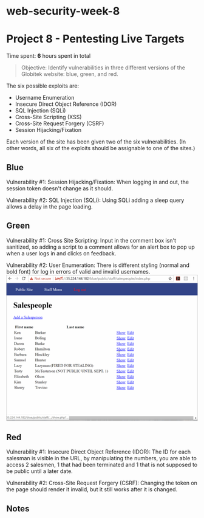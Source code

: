# web-security-week-8

# Project 8 - Pentesting Live Targets

Time spent: **6** hours spent in total

> Objective: Identify vulnerabilities in three different versions of the Globitek website: blue, green, and red.

The six possible exploits are:
* Username Enumeration
* Insecure Direct Object Reference (IDOR)
* SQL Injection (SQLi)
* Cross-Site Scripting (XSS)
* Cross-Site Request Forgery (CSRF)
* Session Hijacking/Fixation

Each version of the site has been given two of the six vulnerabilities. (In other words, all six of the exploits should be assignable to one of the sites.)

## Blue

Vulnerability #1: Session Hijacking/Fixation: When logging in and out, the session token doesn't change as it should.

Vulnerability #2: SQL Injection (SQLi): Using SQLi adding a sleep query allows a delay in the page loading.



## Green

Vulnerability #1: Cross Site Scripting: Input in the comment box isn't sanitized, so adding a script to a comment allows for an alert box to pop up when a user logs in and clicks on feedback. 

Vulnerability #2: User Enumeration: There is different styling (normal and bold font) for log in errors of valid and invalid usernames.
<img src= "https://github.com/noodlesny/web-security-week-8/blob/master/myGifs/Week%208-Exploit%20Blue%20Real%202.gif" >

## Red

Vulnerability #1: Insecure Direct Object Reference (IDOR): The ID for each salesman is visible in the URL, by manipulating the numbers, you are able to access 2 salesmen, 1 that had been terminated and 1 that is not supposed to be public until a later date.


Vulnerability #2: Cross-Site Request Forgery (CSRF): Changing the token on the page should render it invalid, but it still works after it is changed.


## Notes
